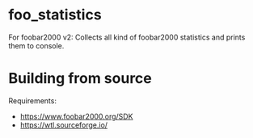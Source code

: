 # foo_statistics
For foobar2000 v2: Collects all kind of foobar2000 statistics and prints them to console.

# Building from source
Requirements:
* https://www.foobar2000.org/SDK
* https://wtl.sourceforge.io/
